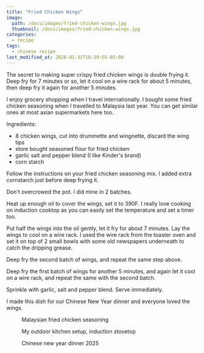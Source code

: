 ```yaml
---
title: "Fried Chicken Wings"
image: 
  path: /docs/images/fried-chicken-wings.jpg
  thumbnail: /docs/images/fried-chicken-wings.jpg
categories:
  - recipe
tags:
  - chinese recipe
last_modified_at: 2026-01-31T16:19:55-05:00
---
```


The secret to making super crispy fried chicken wings is double frying it. Deep fry for 7 minutes or so, let it cool on a wire rack for about 5 minutes, then deep fry it again for another 5 minutes.

I enjoy grocery shopping when I travel internationally. I bought some fried chicken seasoning when I travelled to Malaysia last year. You can get similar ones at most asian supermarkets here too.

Ingredients:
* 8 chicken wings, cut into drummette and wingnette, discard the wing tips
* store bought seasoned flour for fried chicken
* garlic salt and pepper blend (I like Kinder's brand)
* corn starch 

Follow the instructions on your fried chicken seasoning mix. I added extra cornstarch just before deep frying it.
 
Don't overcrowed the pot. I did mine in 2 batches. 

Heat up enough oil to cover the wings, set it to 390F. I really love cooking on induction cooktop as you can easily set the temperature and set a timer too. 

Put half the wings into the oil gently, let it fry for about 7 minutes. Lay the wings to cool on a wire rack. I used the wire rack from the toaster oven and set it on top of 2 small bowls with some old newspapers underneath to catch the dripping grease.

Deep fry the second batch of wings, and repeat the same step above.

Deep fry the first batch of wings for another 5 minutes, and again let it cool on a wire rack, and repeat the same with the second batch.

Sprinkle with garlic, salt and pepper blend. Serve immediately.

I made this dish for our Chinese New Year dinner and everyone loved the wings.

<figure class="align-left">
  <a href="#"><img src="{{ '/docs/images/chicken-seasoning.jpg' | absolute_url }}" alt=""></a>
  <figcaption>Malaysian fried chicken seasoning</figcaption>
</figure> 



<figure class="align-left">
  <a href="#"><img src="{{ '/docs/images/outdoor-kitchen.jpg' | absolute_url }}" alt=""></a>
  <figcaption>My outdoor kitchen setup, induction stovetop</figcaption>
</figure> 

<figure class="align-left">
  <a href="#"><img src="{{ '/docs/images/cny-dinner.jpg' | absolute_url }}" alt=""></a>
  <figcaption>Chinese new year dinner 2025</figcaption>
</figure> 
